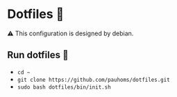 # Dotfiles 📁
⚠ This configuration is designed by debian.

## Run dotfiles 📂
- `cd ~`
- `git clone https://github.com/pauhoms/dotfiles.git`
- `sudo bash dotfiles/bin/init.sh`

